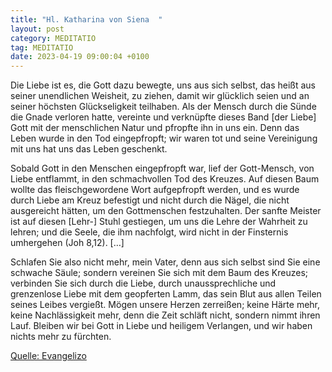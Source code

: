 ```yaml
---
title: "Hl. Katharina von Siena  "
layout: post
category: MEDITATIO
tag: MEDITATIO
date: 2023-04-19 09:00:04 +0100
---
```

Die Liebe ist es, die Gott dazu bewegte, uns aus sich selbst, das heißt aus seiner unendlichen Weisheit, zu ziehen, damit wir glücklich seien und an seiner höchsten Glückseligkeit teilhaben. Als der Mensch durch die Sünde die Gnade verloren hatte, vereinte und verknüpfte dieses Band [der Liebe] Gott mit der menschlichen Natur und pfropfte ihn in uns ein.<!--more--> Denn das Leben wurde in den Tod eingepfropft; wir waren tot und seine Vereinigung mit uns hat uns das Leben geschenkt.

Sobald Gott in den Menschen eingepfropft war, lief der Gott-Mensch, von Liebe entflammt, in den schmachvollen Tod des Kreuzes. Auf diesen Baum wollte das fleischgewordene Wort aufgepfropft werden, und es wurde durch Liebe am Kreuz befestigt und nicht durch die Nägel, die nicht ausgereicht hätten, um den Gottmenschen festzuhalten. Der sanfte Meister ist auf diesen [Lehr-] Stuhl gestiegen, um uns die Lehre der Wahrheit zu lehren; und die Seele, die ihm nachfolgt, wird nicht in der Finsternis umhergehen (Joh 8,12). […]

Schlafen Sie also nicht mehr, mein Vater, denn aus sich selbst sind Sie eine schwache Säule; sondern vereinen Sie sich mit dem Baum des Kreuzes; verbinden Sie sich durch die Liebe, durch unaussprechliche und grenzenlose Liebe mit dem geopferten Lamm, das sein Blut aus allen Teilen seines Leibes vergießt. Mögen unsere Herzen zerreißen; keine Härte mehr, keine Nachlässigkeit mehr, denn die Zeit schläft nicht, sondern nimmt ihren Lauf. Bleiben wir bei Gott in Liebe und heiligem Verlangen, und wir haben nichts mehr zu fürchten.



[Quelle: Evangelizo](https://evangeliumtagfuertag.org/DE/gospel)